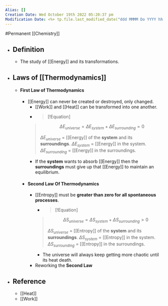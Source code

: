 ```yaml
---
Alias: []
Creation Date: Wed October 19th 2022 05:20:37 pm 
Modification Date: <%+ tp.file.last_modified_date("ddd MMMM Do YYYY hh:mm:ss a") %>
---
```

#Permanent [[Chemistry]]

- ## Definition
	- The study of [[Energy]] and its transformations.
- ## Laws of [[Thermodynamics]]
	- #### First Law of Thermodynamics
		- [[Energy]] can never be created or destroyed, only changed.
			- [[Work]] and [[Heat]] can be transformed into one another.
			- > [!Equation]
			> $$\Delta E_{universe} = \Delta E_{system}+\Delta E_{surrounding}=0$$
			> 
			> $\Delta E_{universe}$ = [[Energy]] of the **system** and its **surroundings**.
			> $\Delta E_{system}$ = [[Energy]] in the system.
			> $\Delta E_{surrounding}$ = [[Energy]] in the surroundings.
			- If the **system** wants to absorb [[Energy]] then the **surroundings** must give up that [[Energy]] to maintain an equilibrium.
		- #### Second Law Of Thermodynamics
			- [[Entropy]] must be **greater than zero for all spontaneous processes**.
				- > [!Equation]
			  > $$\Delta S_{universe} = \Delta S_{system} + \Delta S_{surrounding}>0$$
			  > 
			  > $\Delta S_{universe}$ = [[Entropy]] of the **system** and its **surroundings**.
			  > $\Delta S_{system}$ = [[Entropy]] in the system.
			  > $\Delta S_{surrounding}$ = [[Entropy]] in the surroundings.
			  - The universe will always keep getting more chaotic until its heat death.
			- Reworking the **Second Law** 
- ## Reference
	- [[Heat]]
	- [[Work]]